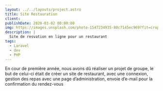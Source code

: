 ```yaml
---
layout: ../../layouts/project.astro
title: Site Restauration
client: 
publishDate: 2020-03-02 00:00:00
img: https://images.unsplash.com/photo-1547234935-80c7145ec969?fit=crop&w=1400&h=700&q=75
description: |
  Site de resvation en ligne pour un restaurant
tags:
  - Laravel
  - dev
  - PHP
---
```


En cour de première année, nous avons dû réaliser un projet de groupe, le but de celui-ci était de créer un site de restaurant, avec une connexion, gestion des repas avec une page d’administration, envoie d’e-mail pour la confirmation du rendez-vous
